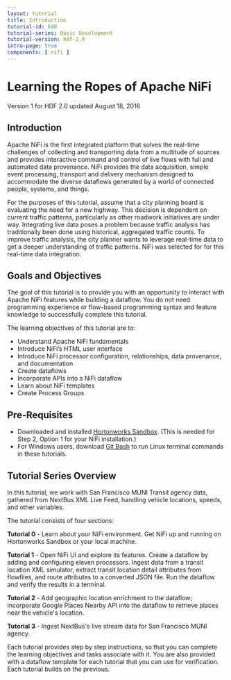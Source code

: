 ```yaml
---
layout: tutorial
title: Introduction
tutorial-id: 640
tutorial-series: Basic Development
tutorial-version: hdf-2.0
intro-page: true
components: [ nifi ]
---
```


# Learning the Ropes of Apache NiFi

Version 1 for HDF 2.0 updated August 18, 2016

## Introduction

Apache NiFi is the first integrated platform that solves the real-time challenges of collecting and transporting data from a multitude of sources and provides interactive command and control of live flows with full and automated data provenance. NiFi provides the data acquisition, simple event processing, transport and delivery mechanism designed to accommodate the diverse dataflows generated by a world of connected people, systems, and things.

For the purposes of this tutorial, assume that a city planning board is evaluating the need for a new highway.  This decision is dependent on current traffic patterns, particularly as other roadwork initiatives are under way. Integrating live data poses a problem because traffic analysis has traditionally been done using historical, aggregated traffic counts.  To improve traffic analysis, the city planner wants to leverage real-time data to get a deeper understanding of traffic patterns.  NiFi was selected for for this real-time data integration.

## Goals and Objectives

The goal of this tutorial is to provide you with an opportunity to interact with Apache NiFi features while building a dataflow. You do not need programming experience or flow-based programming syntax and feature knowledge to successfully complete this tutorial.

The learning objectives of this tutorial are to:
- Understand Apache NiFi fundamentals
- Introduce NiFi’s HTML user interface
- Introduce NiFi processor configuration, relationships, data provenance, and documentation
- Create dataflows
- Incorporate APIs into a NiFi dataflow
- Learn about NiFi templates
- Create Process Groups


## Pre-Requisites
- Downloaded and installed [Hortonworks Sandbox](http://hortonworks.com/products/sandbox/). (This is needed for Step 2, Option 1 for your NiFi installation.)
- For Windows users, download [Git Bash](https://openhatch.org/missions/windows-setup/install-git-bash) to run Linux terminal commands in these tutorials.


## Tutorial Series Overview

In this tutorial, we work with San Francisco MUNI Transit agency data, gathered from NextBus XML Live Feed, handling vehicle locations, speeds, and other variables.

The tutorial consists of four sections:

**Tutorial 0** - Learn about your NiFi environment. Get NiFi up and running on Hortonworks Sandbox or your local machine.

**Tutorial 1** - Open NiFi UI and explore its features. Create a dataflow by adding and configuring eleven processors. Ingest data from a transit location XML simulator, extract transit location detail attributes from flowfiles, and route attributes to a converted JSON file. Run the dataflow and verify the results in a terminal.

**Tutorial 2** - Add geographic location enrichment to the dataflow; incorporate Google Places Nearby API into the dataflow to retrieve places near the vehicle's location.

**Tutorial 3** - Ingest NextBus's live stream data for San Francisco MUNI agency.

Each tutorial provides step by step instructions, so that you can complete the learning objectives and tasks associate with it. You are also provided with a dataflow template for each tutorial that you can use for verification. Each tutorial builds on the previous.
